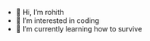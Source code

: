- 👋 Hi, I’m rohith
- 👀 I’m interested in coding
- 🌱 I’m currently learning how to survive



<!---
Rohithmaddipati/Rohithmaddipati is a ✨ special ✨ repository because its `README.md` (this file) appears on your GitHub profile.
You can click the Preview link to take a look at your changes.
--->
